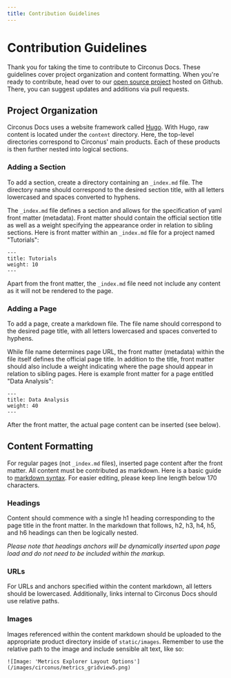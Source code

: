 ```yaml
---
title: Contribution Guidelines
---
```


# Contribution Guidelines

Thank you for taking the time to contribute to Circonus Docs. These guidelines cover project organization and content formatting. When you're ready to contribute, head 
over to our [open source project](https://github.com/circonus/docs) hosted on Github. There, you can suggest updates and additions via pull requests.    

## Project Organization

Circonus Docs uses a website framework called [Hugo](https://gohugo.io/documentation/). With Hugo, raw content is located under the `content` directory. Here, the 
top-level directories correspond to Circonus' main products. Each of these products is then further nested into logical sections. 

### Adding a Section

To add a section, create a directory containing an `_index.md` file. The directory name should correspond to the desired section title, with all letters lowercased and 
spaces converted to hyphens. 

The `_index.md` file defines a section and allows for the specification of yaml front matter (metadata). Front matter should contain the official section title as well 
as a weight specifying the appearance order in relation to sibling sections. Here is front matter within an `_index.md` file for a project named "Tutorials":

```
---
title: Tutorials
weight: 10
---
```

Apart from the front matter, the `_index.md` file need not include any content as it will not be rendered to the page.  

### Adding a Page

To add a page, create a markdown file. The file name should correspond to the desired page title, with all letters lowercased and spaces converted to hyphens.  

While file name determines page URL, the front matter (metadata) within the file itself defines the official page title. In addition to the title, front matter should 
also include a weight indicating where the page should appear in relation to sibling pages. Here is example front matter for a page entitled "Data Analysis":

```
---
title: Data Analysis
weight: 40
---
``` 

After the front matter, the actual page content can be inserted (see below).  

## Content Formatting

For regular pages (not `_index.md` files), inserted page content after the front matter. All content must be contributed as markdown. Here is a basic guide to 
[markdown syntax](https://www.markdownguide.org/basic-syntax). For easier editing, please keep line length below 170 characters.

### Headings

Content should commence with a single h1 heading corresponding to the page title in the front matter. In the markdown that follows, h2, h3, h4, h5, and h6 headings can 
then be logically nested. 

*Please note that headings anchors will be dynamically inserted upon page load and do not need to be included within the markup.*    

### URLs

For URLs and anchors specified within the content markdown, all letters should be lowercased. Additionally, links internal to Circonus Docs should use relative paths. 

### Images

Images referenced within the content markdown should be uploaded to the appropriate product directory inside of `static/images`. Remember to use the relative path to 
the image and include sensible alt text, like so:

```
![Image: 'Metrics Explorer Layout Options'](/images/circonus/metrics_gridview5.png)
``` 